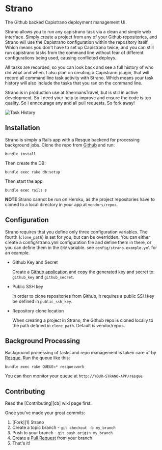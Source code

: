 Strano
======

The Github backed Capistrano deployment management UI.

Strano allows you to run any capistrano task via a clean and simple web interface.
Simply create a project from any of your Github repositories, and Strano will use
the Capistrano configuration within the repository itself. Which means you don't
have to set up Capistrano twice, and you can still run capistrano tasks from the
command line without fear of different configurations being used, causing
conflicted deploys.

All tasks are recorded, so you can look back and see a full history of who did
what and when. I also plan on creating a Capistrano plugin, that will record all
command line task activity with Strano. Which means your task history will also
include the tasks that you ran on the command line.

Strano is in production use at ShermansTravel, but is still in active development.
So I need your help to improve and ensure the code is top quality. So I enncourage
any and all pull requests. So fork away!

![Task History](https://img.skitch.com/20120119-rk61yn6u4gt73s9kic829513py.jpg)

Installation
------------

Strano is simply a Rails app with a Resque backend for processing background jobs.
Clone the repo from [Github](https://github.com/joelmoss/strano) and run:

    bundle install
    
Then create the DB:

    bundle exec rake db:setup
    
Then start the app:

    bundle exec rails s
    
**NOTE** Strano cannot be run on Heroku, as the project repositories have to cloned
to a local directory in your app at `vendors/repos`.
    

Configuration
-------------

Strano requires that you define only three configuration variables. The fourth
(`clone_path`) is set for you, but can be overridden. You can either create a
config/strano.yml configuration file and define them in there, or you can define
them in the `ENV` variable. see `config/strano.example.yml` for an example.

- Github Key and Secret

  Create a [Github application](https://github.com/account/applications) and copy
  the generated key and secret to: `github_key` and `github_secret`.

- Public SSH key
  
  In order to clone repositories from Github, it requires a public SSH key be
  defined in `public_ssh_key`.

- Repository clone location

  When creating a project in Strano, the Github repo is cloned locally to the path
  defined in `clone_path`. Default is vendor/repos.


Background Processing
---------------------

Background processing of tasks and repo management is taken care of by [Resque](https://github.com/defunkt/resque). Run
the queue like this:

    bundle exec rake QUEUE=* resque:work
  
You can then monitor your queue at `http://YOUR-STRANO-APP/resque`


Contributing
------------

Read the [Contributing][cb] wiki page first. 

Once you've made your great commits:

1. [Fork][1] Strano
2. Create a topic branch - `git checkout -b my_branch`
3. Push to your branch - `git push origin my_branch`
4. Create a [Pull Request](http://help.github.com/pull-requests/) from your branch
5. That's it!